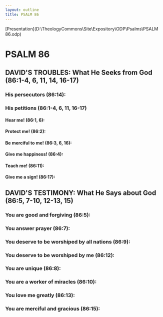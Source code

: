 ```yaml
---
layout: outline
title: PSALM 86
---
```

[Presentation](D:\TheologyCommons\Site\Expository\ODP\Psalms\PSALM 86.odp)
# PSALM 86 
## DAVID\'S TROUBLES: What He Seeks from God (86:1-4, 6, 11, 14, 16-17) 
###  His persecutors (86:14): 
###  His petitions (86:1-4, 6, 11, 16-17) 
####  Hear me! (86:1, 6): 
####  Protect me! (86:2): 
####  Be merciful to me! (86:3, 6, 16): 
####  Give me happiness! (86:4): 
####  Teach me! (86:11): 
####  Give me a sign! (86:17): 
## DAVID\'S TESTIMONY: What He Says about God (86:5, 7-10, 12-13, 15) 
###  You are good and forgiving (86:5): 
###  You answer prayer (86:7): 
###  You deserve to be worshiped by all nations (86:9): 
###  You deserve to be worshiped by me (86:12): 
###  You are unique (86:8): 
###  You are a worker of miracles (86:10): 
###  You love me greatly (86:13): 
###  You are merciful and gracious (86:15): 
